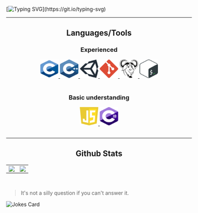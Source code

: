 [![Typing SVG](https://readme-typing-svg.herokuapp.com?color=%2336BCF7&vCenter=true&height=100&lines=Hello+there!;My+name+is+Diogo+Cavaleiro%2C;I'm+a+Software+Developer+student.)](https://git.io/typing-svg)
___
<h2 align="center">Languages/Tools</h2>

<h3 align="center">Experienced</h3>
<div align="center">
<a href="https://www.cprogramming.com/" target="_blank"> <img src=".logo/c.svg" width="50" height="50" > </a>
<a href="https://isocpp.org/" target="_blank"> <img src=".logo/cpp.svg" width="50" height="50"> </a>
<a href="https://unity.com/" target="_blank"> <img src=".logo/unity.svg" width="50" height="50"> </a>
<a href="https://git-scm.com/" target="_blank"> <img src=".logo/git.svg" width="50" height="50"> </a>
<a href="https://www.gnu.org/software/make/" target="_blank"> <img src=".logo/gnu.svg" width="50" height="50"> </a>
<a href="https://www.gnu.org/software/bash/" target="_blank"> <img src=".logo/bash.svg" width="50" height="50"> </a>
</div>

</br>

<h3 align="center">Basic understanding</h3>

<div align="center">
<a href="https://www.javascript.com/" target="_blank"> <img src=".logo/javascript.svg" width="50" height="50"> </a>
<a href="https://docs.microsoft.com/en-us/dotnet/csharp/" target="_blank"> <img src=".logo/csharp.svg" width="50" height="50"> </a>
</div>

</br>

___
<h2 align="center">Github Stats</h2>

<table><tr><td valign="top" width="50%">
<img src="https://github-readme-stats.vercel.app/api?username=dcavalei&show_icons=true&count_private=true&hide_border=true" align="left" style="width: 100%" />
</td><td valign="top" width="50%">
<img src="https://github-readme-stats.vercel.app/api/top-langs/?username=dcavalei&hide_border=true&layout=compact" align="left" style="width: 100%" />
</td></tr></table>

<br/>

>It's not a silly question if you can't answer it.

<img align="left" src="https://readme-jokes.vercel.app/api?theme=graywhite" alt="Jokes Card" />

<!--
![Jokes Card](https://readme-jokes.vercel.app/api?bgColor=%23212529&textColor=%23ffddd2&qColor=%23f94144&aColor=%2390be6d&borderColor=%23f9c74f&codeColor=%23f9c74f)
-->


